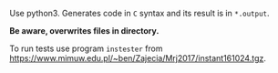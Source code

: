 Use python3.
Generates code in `C` syntax and its result is in `*.output`.

**Be aware, overwrites files in directory.**


To run tests use program `instester` from <https://www.mimuw.edu.pl/~ben/Zajecia/Mrj2017/instant161024.tgz>.
